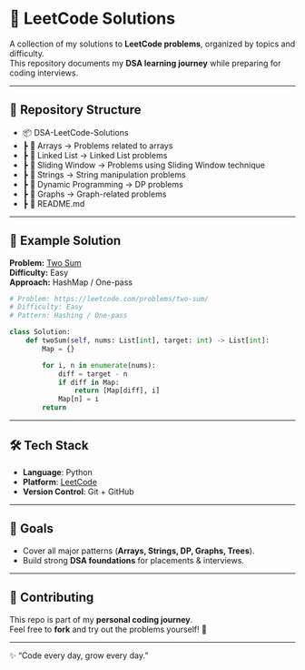 # 🚀 LeetCode Solutions

A collection of my solutions to **LeetCode problems**, organized by topics and difficulty.  
This repository documents my **DSA learning journey** while preparing for coding interviews.  

---

## 📂 Repository Structure
- 📦 DSA-LeetCode-Solutions
- ┣ 📂 Arrays → Problems related to arrays
- ┣ 📂 Linked List → Linked List problems  
- ┣ 📂 Sliding Window → Problems using Sliding Window technique  
- ┣ 📂 Strings → String manipulation problems  
- ┣ 📂 Dynamic Programming → DP problems 
- ┣ 📂 Graphs → Graph-related problems  
- ┣ 📜 README.md

---

## 🌟 Example Solution

**Problem:** [Two Sum](https://leetcode.com/problems/two-sum/)  
**Difficulty:** Easy  
**Approach:** HashMap / One-pass  

```python
# Problem: https://leetcode.com/problems/two-sum/
# Difficulty: Easy
# Pattern: Hashing / One-pass

class Solution:
    def twoSum(self, nums: List[int], target: int) -> List[int]:
        Map = {}

        for i, n in enumerate(nums):
            diff = target - n
            if diff in Map:
                return [Map[diff], i]
            Map[n] = i
        return
```
---

## 🛠️ Tech Stack
- **Language**: Python 
- **Platform**: [LeetCode](https://leetcode.com/)  
- **Version Control**: Git + GitHub  

---

## 🎯 Goals
- Cover all major patterns (**Arrays, Strings, DP, Graphs, Trees**).  
- Build strong **DSA foundations** for placements & interviews.  

---

## 🤝 Contributing
This repo is part of my **personal coding journey**.  
Feel free to **fork** and try out the problems yourself! 🚀  

---

✨ “Code every day, grow every day.”